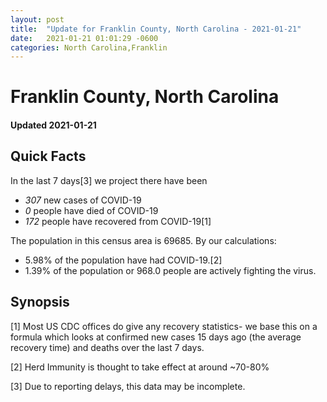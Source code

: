 ```yaml
---
layout: post
title:  "Update for Franklin County, North Carolina - 2021-01-21"
date:   2021-01-21 01:01:29 -0600
categories: North Carolina,Franklin
---
```


# Franklin County, North Carolina
#### Updated 2021-01-21

## Quick Facts

In the last 7 days[3] we project there have been
- *307* new cases of COVID-19
- *0* people have died of COVID-19
- *172* people have recovered from COVID-19[1]

The population in this census area is 69685. By our calculations:
- 5.98% of the population have had COVID-19.[2]
- 1.39% of the population or 968.0 people are actively fighting the virus.

## Synopsis




[1] Most US CDC offices do give any recovery statistics- we base this on a formula which looks at confirmed new cases
15 days ago (the average recovery time) and deaths over the last 7 days.

[2] Herd Immunity is thought to take effect at around ~70-80%

[3] Due to reporting delays, this data may be incomplete.
 
    